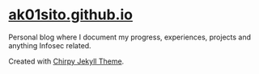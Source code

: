 # [ak01sito.github.io](https://ak01sito.github.io)

Personal blog where I document my progress, experiences, projects and anything Infosec related. 

Created with [Chirpy Jekyll Theme](https://github.com/cotes2020/jekyll-theme-chirpy).